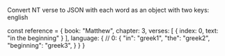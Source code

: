 
Convert NT verse to JSON with each word as an object with two keys: english


const reference = {
  book: "Matthew",
  chapter: 3,
  verses: [
    {
      index: 0,
      text: "in the beginning"
    }
  ],
  language: { // 
    0: {
      "in": "greek1",
      "the": "greek2",
      "beginning": "greek3",
    }
  }
}
